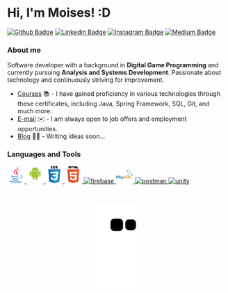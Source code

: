 # Hi, I'm Moises! :D

[![Github Badge](https://img.shields.io/badge/-Github-000?style=flat-square&logo=Github&logoColor=white&link=https://github.com/moiseslx)](https://github.com/moiseslx)
[![Linkedin Badge](https://img.shields.io/badge/-LinkedIn-blue?style=flat-square&logo=Linkedin&logoColor=white&link=https://www.linkedin.com/in/moiseslx/)](https://www.linkedin.com/in/moiseslx/)
[![Instagram Badge](https://img.shields.io/badge/Instagram-E4405F?style=flat-square&logo=instagram&logoColor=white&link=https://www.instagram.com/moiseslx_/)](https://www.instagram.com/moiseslx_/)
[![Medium Badge](https://img.shields.io/badge/Medium-12100E?style=flat-square&logo=medium&logoColor=white&link=https://medium.com/@moiseslx)](https://medium.com/@moiseslx)

### About me
Software developer with a background in **Digital Game Programming** and currently pursuing **Analysis and Systems Development**. Passionate about technology and continuously striving for improvement.

- [Courses](https://drive.google.com/drive/folders/13UmaMEvHPr__UwsaK1Dq9Q1khvhZhKnp?usp=drive_link) 📚 - I have gained proficiency in various technologies through these certificates, including Java, Spring Framework, SQL, Git, and much more.
- [E-mail](mailto:albuquerquemmoises@gmail.com) ✉️ - I am always open to job offers and employment opportunities.
- [Blog](https://medium.com/@albuquerquemmoises) ✍🏼 - Writing ideas soon...

### Languages and Tools
<p align="left">
  <a href="https://www.java.com" target="_blank" rel="noreferrer">
    <img src="https://raw.githubusercontent.com/devicons/devicon/master/icons/java/java-original.svg" alt="java" width="40" height="40"/>
  </a>
  <a href="https://developer.android.com" target="_blank" rel="noreferrer">
    <img src="https://raw.githubusercontent.com/devicons/devicon/master/icons/android/android-original-wordmark.svg" alt="android" width="40" height="40"/>
  </a>
  <a href="https://www.w3schools.com/css/" target="_blank" rel="noreferrer">
    <img src="https://raw.githubusercontent.com/devicons/devicon/master/icons/css3/css3-original-wordmark.svg" alt="css3" width="40" height="40"/>
  </a>
  <a href="https://www.w3.org/html/" target="_blank" rel="noreferrer">
    <img src="https://raw.githubusercontent.com/devicons/devicon/master/icons/html5/html5-original-wordmark.svg" alt="html5" width="40" height="40"/>
  </a>
  <a href="https://firebase.google.com/" target="_blank" rel="noreferrer">
    <img src="https://www.vectorlogo.zone/logos/firebase/firebase-icon.svg" alt="firebase" width="40" height="40"/>
  </a>
  <a href="https://www.mysql.com/" target="_blank" rel="noreferrer">
    <img src="https://raw.githubusercontent.com/devicons/devicon/master/icons/mysql/mysql-original-wordmark.svg" alt="mysql" width="40" height="40"/>
  </a>
  <a href="https://www.postman.com" target="_blank" rel="noreferrer">
    <img src="https://www.vectorlogo.zone/logos/getpostman/getpostman-icon.svg" alt="postman" width="40" height="40"/>
  </a>
  <a href="https://unity.com/" target="_blank" rel="noreferrer">
    <img src="https://www.vectorlogo.zone/logos/unity3d/unity3d-icon.svg" alt="unity" width="40" height="40"/>
  </a>
</p>

<br>

<div align="center">

  ![Snake animation](https://github.com/moiseslx/moiseslx/blob/output/github-contribution-grid-snake.svg)
  
</div>
